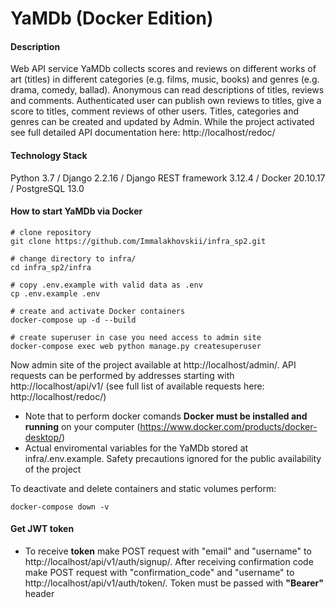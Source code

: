 # YaMDb (Docker Edition) #

#### Description ####
Web API service YaMDb collects scores and reviews on different works of art (titles) in different categories (e.g. films, music, books) and genres (e.g. drama, comedy, ballad). Anonymous can read descriptions of titles, reviews and comments. Authenticated user can publish own reviews to titles, give a score to titles, comment reviews of other users. Titles, categories and genres can be created and updated by Admin. While the project activated see full detailed API documentation here: http://localhost/redoc/

#### Technology Stack ####
Python 3.7 / Django 2.2.16 / Django REST framework 3.12.4 / Docker 20.10.17 / PostgreSQL 13.0

#### How to start YaMDb via Docker ####
```
# clone repository
git clone https://github.com/Immalakhovskii/infra_sp2.git

# change directory to infra/
cd infra_sp2/infra

# copy .env.example with valid data as .env
cp .env.example .env

# create and activate Docker containers
docker-compose up -d --build

# create superuser in case you need access to admin site
docker-compose exec web python manage.py createsuperuser    
```
Now admin site of the project available at http://localhost/admin/. API requests can be performed by addresses starting with http://localhost/api/v1/ (see full list of available requests here: http://localhost/redoc/)
- Note that to perform docker comands **Docker must be installed and running** on your computer (https://www.docker.com/products/docker-desktop/)
- Actual enviromental variables for the YaMDb stored at infra/.env.example. Safety precautions ignored for the public availability of the project

To deactivate and delete containers and static volumes perform:
```
docker-compose down -v
```

#### Get JWT token ####
- To receive **token** make POST request with "email" and "username" to http://localhost/api/v1/auth/signup/. After receiving confirmation code make POST request with "confirmation_code" and "username" to http://localhost/api/v1/auth/token/. Token must be passed with **"Bearer"** header
